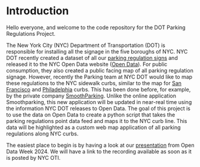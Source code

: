 # Introduction

Hello everyone, and welcome to the code repository for the DOT Parking Regulations Project.

The New York City (NYC) Department of Transportation (DOT) is responsible for installing all the signage in the five boroughs of NYC. NYC DOT recently created a dataset of all our [parking regulation signs]([url](https://data.cityofnewyork.us/Transportation/Parking-Regulation-Locations-and-Signs/nfid-uabd/about_data)) and released it to the NYC Open Data website ([Open Data]([url](https://opendata.cityofnewyork.us/))). For public consumption, they also created a public facing map of all parking regulation signage. However, recently the Parking team at NYC DOT would like to map these regulations to the NYC sidewalk curbs, similar to the map for [San Francisco]([url](https://data.sfgov.org/Transportation/Map-of-Parking-Regulations/qbyz-te2i)) and [Philadelphia]([url](https://demos.azavea.com/phila-curb-map/)) curbs.  This has been done before, for example, by the private company [SmoothParking](smoothparking.com).  Unlike the online application Smoothparking, this new application will be updated in near-real time using the information NYC DOT releases to Open Data. The goal of this project is to use the data on Open Data to create a python script that takes the parking regulations point data feed and maps it to the NYC curb line. This data will be highlighted as a custom web map application of all parking regulations along NYC curbs.

The easiest place to begin is by having a look at our [presentation](https://github.com/Jada68/DOT-Parking-Regulations/blob/main/Open%20Data%20Week%202024%20presentation_final.pdf) from Open Data Week 2024.  We will have a link to the recording available as soon as it is posted by NYC OTI.
